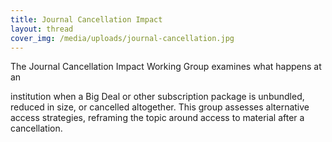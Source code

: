 ```yaml
---
title: Journal Cancellation Impact
layout: thread
cover_img: /media/uploads/journal-cancellation.jpg
---
```

The Journal Cancellation Impact Working Group examines what happens at an

institution when a Big Deal or other subscription package is unbundled, reduced in size, or cancelled altogether. This group assesses alternative access strategies, reframing the topic around access to material after a cancellation.